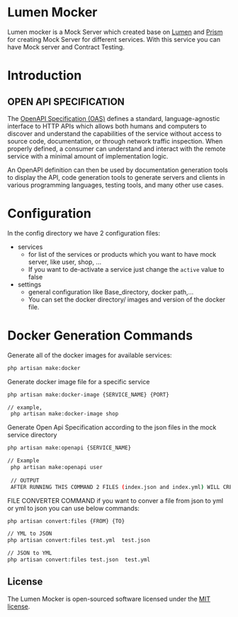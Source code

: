 # Lumen Mocker
Lumen mocker is a Mock Server which created base on [Lumen](https://lumen.laravel.com/docs/9.x) and 
[Prism](https://github.com/stoplightio/prism) for creating Mock Server for different services.
With this service you can have Mock server and Contract Testing.

# Introduction

## OPEN API SPECIFICATION
The [OpenAPI Specification (OAS)](https://www.openapis.org) defines a standard, language-agnostic interface to HTTP APIs which allows both humans 
and computers to discover and understand the capabilities of the service without access to source code, documentation, 
or through network traffic inspection. When properly defined, a consumer can understand and interact with the remote service 
with a minimal amount of implementation logic.

An OpenAPI definition can then be used by documentation generation tools to display the API, code generation tools to 
generate servers and clients in various programming languages, testing tools, and many other use cases.


# Configuration
In the config directory we have 2 configuration files:
* services
  * for list of the services or products which you want to have mock server, like user, shop, ...
  * If you want to de-activate a service just change the `active` value to false
* settings
   - general configuration like Base_directory, docker path,...
   - You can set the docker directory/ images and version of the docker file.

# Docker Generation Commands 

Generate all of the docker images for available services:
```bash
php artisan make:docker
```
Generate docker image file for a specific service
```bash
php artisan make:docker-image {SERVICE_NAME} {PORT}

// example,
 php artisan make:docker-image shop
```

Generate Open Api Specification according to the json files in the mock service directory
```bash
php artisan make:openapi {SERVICE_NAME}

// Example
 php artisan make:openapi user
 
 // OUTPUT
 AFTER RUNNING THIS COMMAND 2 FILES (index.json and index.yml) WILL CREATE IN THE SERVICE DIRECTORY!'
```

FILE CONVERTER COMMAND
if you want to conver a file from json to yml or yml to json you can use below commands:
```bash
php artisan convert:files {FROM} {TO}

// YML to JSON
php artisan convert:files test.yml  test.json

// JSON to YML
php artisan convert:files test.json  test.yml
```


## License
The Lumen Mocker is open-sourced software licensed under the [MIT license](https://opensource.org/licenses/MIT).
